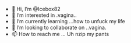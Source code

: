 - 👋 Hi, I’m @Icebox82
- 👀 I’m interested in .vagina..
- 🌱 I’m currently learning ...how to unfuck my life
- 💞️ I’m looking to collaborate on ..vagina.
- 📫 How to reach me ... Uh nzip my pants 

<!---
Icebox82/Icebox82 is a ✨ special ✨ repository because its `README.md` (this file) appears on your GitHub profile.
You can click the Preview link to take a look at your changes.
--->
